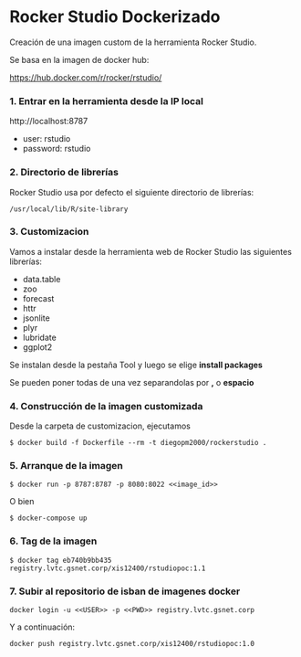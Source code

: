 # Rocker Studio Dockerizado

Creación de una imagen custom de la herramienta Rocker Studio.

Se basa en la imagen de docker hub:

https://hub.docker.com/r/rocker/rstudio/

### 1. Entrar en la herramienta desde la IP local

http://localhost:8787

- user: rstudio
- password: rstudio

### 2. Directorio de librerías

Rocker Studio usa por defecto el siguiente directorio de librerías:

```shell
/usr/local/lib/R/site-library
```

### 3. Customizacion

Vamos a instalar desde la herramienta web de Rocker Studio las siguientes librerías:

- data.table
- zoo
- forecast
- httr
- jsonlite
- plyr
- lubridate
- ggplot2

Se instalan desde la pestaña Tool y luego se elige __install packages__

Se pueden poner todas de una vez separandolas por __,__ o __espacio__

### 4. Construcción de la imagen customizada

Desde la carpeta de customizacion, ejecutamos

```shell
$ docker build -f Dockerfile --rm -t diegopm2000/rockerstudio .
```

### 5. Arranque de la imagen

```shell
$ docker run -p 8787:8787 -p 8080:8022 <<image_id>>
```

O bien

```shell
$ docker-compose up
```

### 6. Tag de la imagen

```shell
$ docker tag eb740b9bb435 registry.lvtc.gsnet.corp/xis12400/rstudiopoc:1.1
```

### 7. Subir al repositorio de isban de imagenes docker

```shell
docker login -u <<USER>> -p <<PWD>> registry.lvtc.gsnet.corp
```

Y a continuación:

```shell
docker push registry.lvtc.gsnet.corp/xis12400/rstudiopoc:1.0
```
